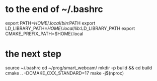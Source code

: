 # to the end of ~/.bashrc 
export PATH=$HOME/.local/bin:$PATH
export LD_LIBRARY_PATH=$HOME/.local/lib:$LD_LIBRARY_PATH
export CMAKE_PREFIX_PATH=$HOME/.local

# the next step

source ~/.bashrc
cd ~/prog/smart_webcam/
mkdir -p build && cd build
cmake .. -DCMAKE_CXX_STANDARD=17
make -j$(nproc)


